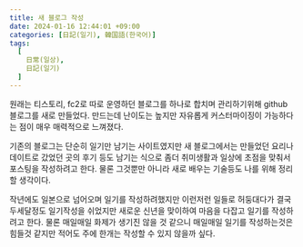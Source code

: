 ```yaml
---
title: 새 블로그 작성
date: 2024-01-16 12:44:01 +09:00
categories: [日記(일기), 韓国語(한국어)]
tags:
  [
    日常(일상),
    日記(일기)
  ]
---
```

원래는 티스토리, fc2로 따로 운영하던 블로그를 하나로 합치며 관리하기위해 github 블로그를 새로 만들었다.
만드는데 난이도는 높지만 자유롭게 커스터마이징이 가능하다는 점이 매우 매력적으로 느껴졌다.

기존의 블로그는 단순히 일기만 남기는 사이트였지만 새 블로그에서는 만들었던 요리나 데이트로 갔었던 곳의 후기 등도 남기는 식으로 좀더 취미생활과 일상에 초점을 맞춰서 포스팅을 작성하려고 한다.
물론 그것뿐만 아니라 새로 배우는 기술등도 나를 위해 정리할 생각이다.

작년에도 일본으로 넘어오며 일기를 작성하려했지만 이런저런 일들로 허둥대다가 결국 두세달정도 일기작성을 쉬었지만 새로운 신년을 맞이하여 마음을 다잡고 일기를 작성하려고 한다.
물론 매일매일 화제가 생기진 않을 것 같으니 매일매일 일기를 작성하는것은 힘들것 같지만 적어도 주에 한개는 작성할 수 있지 않을까 싶다.